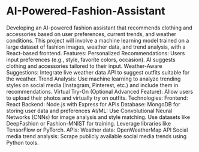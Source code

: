 # AI-Powered-Fashion-Assistant
Developing an AI-powered fashion assistant that recommends clothing and accessories based on user preferences, current trends, and weather conditions. This project will involve a machine learning model trained on a large dataset of fashion images, weather data, and trend analysis, with a React-based frontend.
Features:
Personalized Recommendations:
Users input preferences (e.g., style, favorite colors, occasion).
AI suggests clothing and accessories tailored to their input.
Weather-Aware Suggestions:
Integrate live weather data API to suggest outfits suitable for the weather.
Trend Analysis:
Use machine learning to analyze trending styles on social media (Instagram, Pinterest, etc.) and include them in recommendations.
Virtual Try-On (Optional Advanced Feature):
Allow users to upload their photos and virtually try on outfits.
Technologies:
Frontend: React
Backend: Node.js with Express for APIs
Database: MongoDB for storing user data and preferences
AI/ML:
Use Convolutional Neural Networks (CNNs) for image analysis and style matching.
Use datasets like DeepFashion or Fashion-MNIST for training.
Leverage libraries like TensorFlow or PyTorch.
APIs:
Weather data: OpenWeatherMap API
Social media trend analysis: Scrape publicly available social media trends using Python tools.

